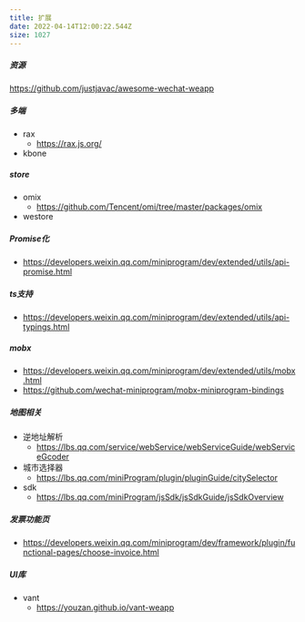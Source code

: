 ```yaml
---
title: 扩展
date: 2022-04-14T12:00:22.544Z
size: 1027
---
```

##### 资源

https://github.com/justjavac/awesome-wechat-weapp

##### 多端

- rax
  - https://rax.js.org/
- kbone

##### store

- omix
  - https://github.com/Tencent/omi/tree/master/packages/omix
- westore

##### Promise化

- https://developers.weixin.qq.com/miniprogram/dev/extended/utils/api-promise.html

##### ts支持

- https://developers.weixin.qq.com/miniprogram/dev/extended/utils/api-typings.html

##### mobx

- https://developers.weixin.qq.com/miniprogram/dev/extended/utils/mobx.html
- https://github.com/wechat-miniprogram/mobx-miniprogram-bindings

##### 地图相关

- 逆地址解析
  - https://lbs.qq.com/service/webService/webServiceGuide/webServiceGcoder
- 城市选择器
  - https://lbs.qq.com/miniProgram/plugin/pluginGuide/citySelector
- sdk
  - https://lbs.qq.com/miniProgram/jsSdk/jsSdkGuide/jsSdkOverview

##### 发票功能页

- https://developers.weixin.qq.com/miniprogram/dev/framework/plugin/functional-pages/choose-invoice.html

##### UI库

- vant
  - https://youzan.github.io/vant-weapp
